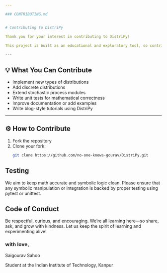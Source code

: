```yaml
---

### CONTRIBUTING.md


# Contributing to DistriPy

Thank you for your interest in contributing to DistriPy!

This project is built as an educational and exploratory tool, so contributions that enhance clarity, intuition, and accessibility are most welcome.

---
```


## 💡 What You Can Contribute

- Implement new types of distributions 
- Add discrete distributions 
- Extend stochastic process modules 
- Write unit tests for mathematical correctness
- Improve documentation or add examples
- Write blog-style tutorials using DistriPy

---

## ⚙️ How to Contribute

1. Fork the repository
2. Clone your fork:
   ```bash
   git clone https://github.com/no-one-knows-gourav/DistriPy.git 

## Testing 

We aim to keep math accurate and symbolic logic clean. Please ensure that any symbolic manipulation or integration is backed by proper testing using pytest or unittest. 

## Code of Conduct 

Be respectful, curious, and encouraging. We’re all learning here—so share, ask, and grow with kindness. Let us keep the spirit of learning and experimenting alive! 

### with love, 
Saigourav Sahoo  

Student at the Indian Institute of Technology, Kanpur
